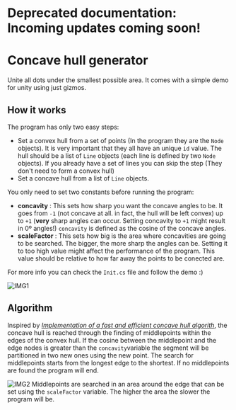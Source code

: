# Deprecated documentation: Incoming updates coming soon!

# Concave hull generator
Unite all dots under the smallest possible area. It comes with a simple demo for unity using just gizmos.

## How it works
The program has only two easy steps:
* Set a convex hull from a set of points (In the program they are the `Node` objects). It is very important that they all have an unique `id` value. The hull should be a list of `Line` objects (each line is defined by two `Node` objects). If you already have a set of lines you can skip the step (They don't need to form a convex hull)
* Set a concave hull from a list of `Line` objects.

You only need to set two constants before running the program:
* **concavity** : This sets how sharp you want the concave angles to be. It goes from `-1` (not concave at all. in fact, the hull will be left convex) up to `+1` (**very** sharp angles can occur. Setting concavity to `+1` might result in 0º angles!) `concavity` is defined as the cosine of the concave angles.
* **scaleFactor** : This sets how big is the area where concavities are going to be searched. The bigger, the more sharp the angles can be. Setting it to too high value might affect the performance of the program. This value should be relative to how far away the points to be conected are.

For more info you can check the `Init.cs` file and follow the demo :)

![IMG1](https://github.com/Liagson/ConcaveHullGenerator/blob/master/Pics/Concavity.png)
## Algorithm
Inspired by *[Implementation of a fast and efficient concave hull algorith](http://www.it.uu.se/edu/course/homepage/projektTDB/ht13/project10/Project-10-report.pdf)*, the concave hull is reached through the finding of middlepoints within the edges of the convex hull. If the cosine between the middlepoint and the edge nodes is greater than the `concavity`variable the segment will be partitioned in two new ones using the new point. The search for middlepoints starts from the longest edge to the shortest. If no middlepoints are found the program will end.

![IMG2](https://raw.githubusercontent.com/Liagson/ConcaveHullGenerator/master/Pics/Steps.png)
Middlepoints are searched in an area around the edge that can be set using the `scaleFactor` variable. The higher the area the slower the program will be.
